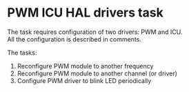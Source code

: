 # PWM ICU HAL drivers task

The task requires configuration of two drivers: PWM and ICU.  
All the configuration is described in comments.  

The tasks:
1. Reconfigure PWM module to another frequency
2. Reconfigure PWM module to another channel (or driver)
3. Configure PWM driver to blink LED periodically
